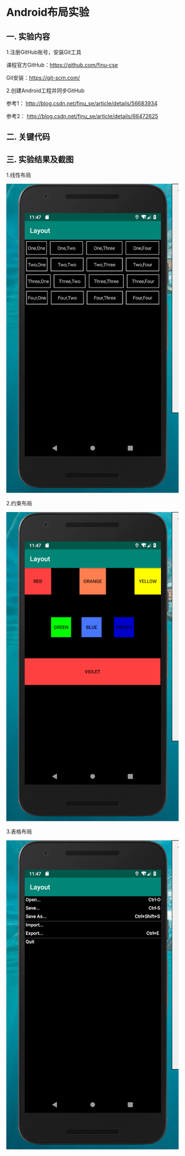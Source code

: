 # Android布局实验

## 一. 实验内容

1.注册GitHub账号，安装Git工具

  课程官方GitHub：https://github.com/fjnu-cse
  
  Git安装：https://git-scm.com/
  
2.创建Android工程并同步GitHub

  参考1：
  http://blog.csdn.net/fjnu_se/article/details/56683934
  
  参考2：
  http://blog.csdn.net/fjnu_se/article/details/66472625

## 二. 关键代码


## 三. 实验结果及截图
  
  1.线性布局
  
  ![Image text](https://raw.githubusercontent.com/1045896802/Layout/master/img/1r.png)
  
  2.约束布局
  
  ![Image text](https://raw.githubusercontent.com/1045896802/Layout/master/img/2r.png)
  
  3.表格布局
  
  ![Image text](https://raw.githubusercontent.com/1045896802/Layout/master/img/3r.png)

